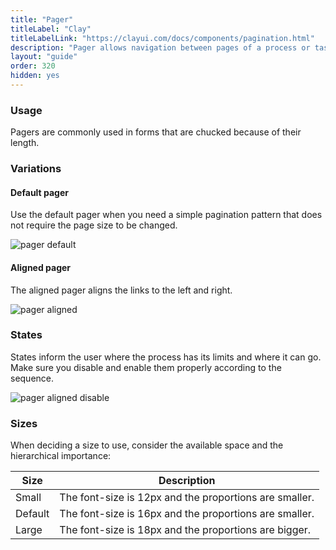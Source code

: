 ```yaml
---
title: "Pager"
titleLabel: "Clay"
titleLabelLink: "https://clayui.com/docs/components/pagination.html"
description: "Pager allows navigation between pages of a process or task divided into subtasks (pages)."
layout: "guide"
order: 320
hidden: yes
---
```



### Usage

Pagers are commonly used in forms that are chucked because of their length.

### Variations

#### Default pager

Use the default pager when you need a simple pagination pattern that does not require the page size to be changed.

![pager default](/images/lexicon/pagerDefault.png)

#### Aligned pager

The aligned pager aligns the links to the left and right.

![pager aligned](/images/lexicon/pagerAligned.png)

### States

States inform the user where the process has its limits and where it can go. Make sure you disable and enable them properly according to the sequence.

![pager aligned disable](/images/lexicon/pagerAlignedDisable.png)

### Sizes

When deciding a size to use, consider the available space and the hierarchical importance:

| Size | Description |
| ---- | ----------- |
| Small | The font-size is 12px and the proportions are smaller. |
| Default | The font-size is 16px and the proportions are smaller. |
| Large | The font-size is 18px and the proportions are bigger. |
